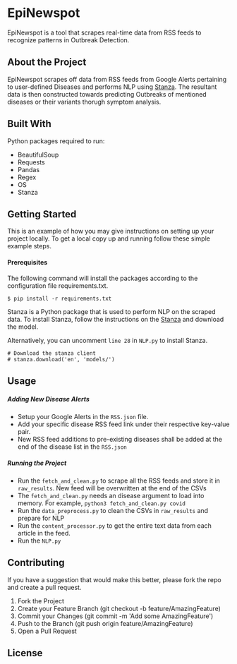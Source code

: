 # EpiNewspot

EpiNewspot is a tool that scrapes real-time data from RSS feeds to recognize patterns in Outbreak Detection.

## About the Project

EpiNewspot scrapes off data from RSS feeds from Google Alerts pertaining to user-defined Diseases and performs NLP using [Stanza](https://github.com/stanfordnlp/stanza). The resultant data is then constructed towards predicting Outbreaks of mentioned diseases or their variants thorugh symptom analysis.

## Built With

Python packages required to run:
- BeautifulSoup
- Requests
- Pandas
- Regex
- OS
- Stanza

## Getting Started

This is an example of how you may give instructions on setting up your project locally. To get a local copy up and running follow these simple example steps.

#### Prerequisites
The following command will install the packages according to the configuration file requirements.txt.
```
$ pip install -r requirements.txt
```

Stanza is a Python package that is used to perform NLP on the scraped data. To install Stanza, follow the instructions on the [Stanza](https://github.com/stanfordnlp/stanza) and download the model.

Alternatively, you can uncomment `line 28` in `NLP.py` to install Stanza.
```
# Download the stanza client
# stanza.download('en', 'models/')
```

## Usage

##### Adding New Disease Alerts
- Setup your Google Alerts in the `RSS.json` file.
- Add your specific disease RSS feed link under their respective key-value pair.
- New RSS feed additions to pre-existing diseases shall be added at the end of the disease list in the `RSS.json`

##### Running the Project

- Run the `fetch_and_clean.py` to scrape all the RSS feeds and store it in `raw_results`. New feed will be overwritten at the end of the CSVs
- The `fetch_and_clean.py` needs an disease argument to load into memory. For example, `python3 fetch_and_clean.py covid`
- Run the `data_preprocess.py` to clean the CSVs in `raw_results` and prepare for NLP
- Run the `content_processor.py` to get the entire text data from each article in the feed.
- Run the `NLP.py`

## Contributing

If you have a suggestion that would make this better, please fork the repo and create a pull request.

1. Fork the Project
2. Create your Feature Branch (git checkout -b feature/AmazingFeature)
3. Commit your Changes (git commit -m 'Add some AmazingFeature')
4. Push to the Branch (git push origin feature/AmazingFeature)
5. Open a Pull Request

## License
